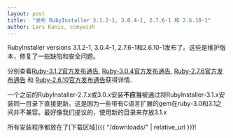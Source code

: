 ```yaml
---
layout: post
title:  "发布 RubyInstaller 3.1.2-1, 3.0.4-1, 2.7.6-1 和 2.6.10-1"
author: Lars Kanis, ccmywish
---
```

RubyInstaller versions 3.1.2-1, 3.0.4-1, 2.7.6-1和2.6.10-1发布了。这些是维护版本，修复了一些缺陷和安全问题。

分别查看[Ruby-3.1.2官方发布通告](https://www.ruby-lang.org/en/news/2022/04/12/ruby-3-1-2-released/), [Ruby-3.0.4官方发布通告](https://www.ruby-lang.org/en/news/2022/04/12/ruby-3-0-4-released/), [Ruby-2.7.6官方发布通告](https://www.ruby-lang.org/en/news/2022/04/12/ruby-2-7-6-released/) 和 [Ruby-2.6.10官方发布通告](www.ruby-lang.org/en/news/2022/04/12/ruby-2-6-10-released/)获得详情.

一个之前的RubyInstaller-2.7.x或3.0.x安装<b>不应当</b>被通过将RubyInstaller-3.1.x安装同一目录下直接更新。这是因为一些带有C语言扩展的gem在ruby-3.0和3.1之间并不兼容。最好像我们提议的，使用新的目录来存放3.1.x

所有安装程序都放在了[下载区域]({{ "/downloads/" | relative_url }})!
